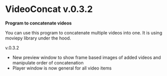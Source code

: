 # VideoConcat v.0.3.2
**Program to concatenate videos**

You can use this program to concatenate multiple videos into one.
It is using moviepy library under the hood. 

v.0.3.2
* New preview window to show frame based images of added videos and manipulate order of concatenation 
* Player window is now general for all video items


